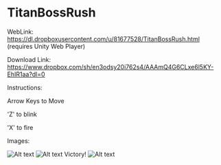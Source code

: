 # TitanBossRush
WebLink: https://dl.dropboxusercontent.com/u/81677528/TitanBossRush.html (requires Unity Web Player)

Download Link: https://www.dropbox.com/sh/en3odsy20i762s4/AAAmQ4G6CLxe6l5KY-EhIR1aa?dl=0

Instructions:

Arrow Keys to Move

'Z' to blink

'X' to fire

Images: 

![Alt text](https://s3-us-west-2.amazonaws.com/resumeimages/tbr3.jpg )
![Alt text](https://s3-us-west-2.amazonaws.com/resumeimages/TRB1.jpg )
Victory!
![Alt text](https://s3-us-west-2.amazonaws.com/resumeimages/TBR4.jpg "Victory!" )
